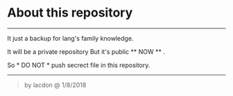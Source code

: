 # About this repository 

----------

It just a backup for lang's family knowledge.

It will be a private repository But it's public ** NOW ** .

So * DO NOT * push secrect file in this repository.



-----------

> by lacdon @ 1/8/2018 
